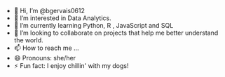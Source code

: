 - 👋 Hi, I’m @bgervais0612
- 👀 I’m interested in Data Analytics.
- 🌱 I’m currently learning Python, R , JavaScript and SQL
- 💞️ I’m looking to collaborate on projects that help me better understand the world. 
- 📫 How to reach me ...
- 😄 Pronouns: she/her
- ⚡ Fun fact: I enjoy chillin' with my dogs!

<!---
bgervais0612/bgervais0612 is a ✨ special ✨ repository because its `README.md` (this file) appears on your GitHub profile.
You can click the Preview link to take a look at your changes.
--->
